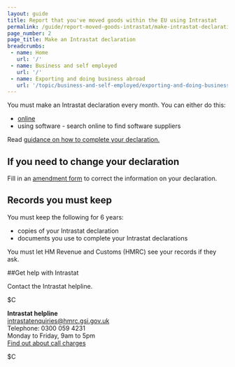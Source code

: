 ```yaml
---
layout: guide
title: Report that you've moved goods within the EU using Intrastat
permalink: /guide/report-moved-goods-intrastat/make-intrastat-declaration.html
page_number: 2
page_title: Make an Intrastat declaration
breadcrumbs:
 - name: Home
   url: '/'
 - name: Business and self employed
   url: '/'
 - name: Exporting and doing business abroad
   url: '/topic/business-and-self-employed/exporting-and-doing-business-abroad.html'   
---
```


You must make an Intrastat declaration every month. You can either do this:

- [online](https://secure.hmce.gov.uk/ecom/is2/static/is2.html)
- using software - search online to find software suppliers

Read [guidance on how to complete your declaration.](https://www.uktradeinfo.com/Intrastat/AboutIntrastat/Pages/SupplementaryDeclarations.aspx)

## If you need to change your declaration

Fill in an [amendment form](https://www.uktradeinfo.com/Intrastat/ElectronicSubmission/OnlineAmendments/Pages/OnlineAmendmentsForm.aspx) to correct the information on your declaration.

## Records you must keep

You must keep the following for 6 years:

- copies of your Intrastat declaration
- documents you use to complete your Intrastat declarations

You must let HM Revenue and Customs (HMRC) see your records if they ask.

##Get help with Intrastat

Contact the Intrastat helpline.

$C 

**Intrastat helpline**     
<intrastatenquiries@hmrc.gsi.gov.uk>   
Telephone: 0300 059 4231  
Monday to Friday, 9am to 5pm    
[Find out about call charges](/call-charges)    

$C  




